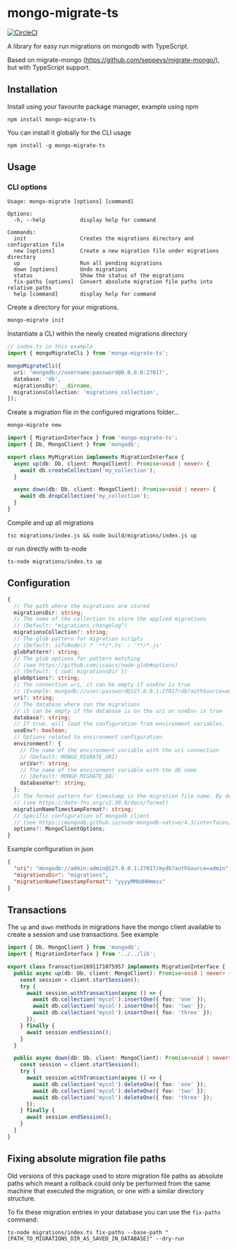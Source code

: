 # mongo-migrate-ts

[![CircleCI](https://circleci.com/gh/mycodeself/mongo-migrate-ts.svg?style=svg)](https://circleci.com/gh/mycodeself/mongo-migrate-ts)

A library for easy run migrations on mongodb with TypeScript.

Based on migrate-mongo (https://github.com/seppevs/migrate-mongo/), but with TypeScript support.

## Installation

Install using your favourite package manager, example using npm

```
npm install mongo-migrate-ts
```

You can install it globally for the CLI usage

```
npm install -g mongo-migrate-ts
```

## Usage

### CLI options

```
Usage: mongo-migrate [options] [command]

Options:
  -h, --help           display help for command

Commands:
  init                 Creates the migrations directory and configuration file
  new [options]        Create a new migration file under migrations directory
  up                   Run all pending migrations
  down [options]       Undo migrations
  status               Show the status of the migrations
  fix-paths [options]  Convert absolute migration file paths into relative paths
  help [command]       display help for command
```

Create a directory for your migrations.
```bash
mongo-migrate init
```

Instantiate a CLI within the newly created migrations directory
```typescript
// index.ts in this example
import { mongoMigrateCli } from 'mongo-migrate-ts';

mongoMigrateCli({
  uri: 'mongodb://username:password@0.0.0.0:27017',
  database: 'db',
  migrationsDir: __dirname,
  migrationsCollection: 'migrations_collection',
});
```

Create a migration file in the configured migrations folder...
```bash
mongo-migrate new
```

```typescript
import { MigrationInterface } from 'mongo-migrate-ts';
import { Db, MongoClient } from 'mongodb';

export class MyMigration implements MigrationInterface {
  async up(db: Db, client: MongoClient): Promise<void | never> {
    await db.createCollection('my_collection');
  }

  async down(db: Db, client: MongoClient): Promise<void | never> {
    await db.dropCollection('my_collection');
  }
}
```

Compile and up all migrations

```
tsc migrations/index.js && node build/migrations/index.js up
```

or run directly with ts-node

```
ts-node migrations/index.ts up
```

## Configuration

```typescript
{
  // The path where the migrations are stored
  migrationsDir: string;
  // The name of the collection to store the applied migrations
  // (Default: "migrations_changelog")
  migrationsCollection?: string;
  // The glob pattern for migration scripts
  // (Default: isTsNode() ? '**/*.ts' : '**/*.js'
  globPattern?: string;
  // The glob options for pattern matching
  // (see https://github.com/isaacs/node-glob#options)
  // (Default: { cwd: migrationsDir })
  globOptions?: string;  
  // The connection uri, it can be empty if useEnv is true
  // (Example: mongodb://user:password@127.0.0.1:27017/db?authSource=admin)
  uri?: string;
  // The database where run the migrations
  // it can be empty if the database is on the uri or useEnv is true
  database?: string;
  // If true, will load the configuration from environment variables.
  useEnv?: boolean;
  // Options related to environment configuration
  environment?: {
    // The name of the environment variable with the uri connection
    // (Default: MONGO_MIGRATE_URI)
    uriVar?: string;
    // The name of the environment variable with the db name
    // (Default: MONGO_MIGRATE_DB)
    databaseVar?: string;
  };
  // The format pattern for timestamp in the migration file name. By default: 'T'
  // (see https://date-fns.org/v2.30.0/docs/format)
  migrationNameTimestampFormat?: string;
  // Specific configuration of mongodb client
  // (see https://mongodb.github.io/node-mongodb-native/4.3/interfaces/MongoClientOptions.html)
  options?: MongoClientOptions;
}
```

Example configuration in json

```json
{
  "uri": "mongodb://admin:admin@127.0.0.1:27017/mydb?authSource=admin",
  "migrationsDir": "migrations",
  "migrationNameTimestampFormat": "yyyyMMddHHmmss"
}
```

## Transactions

The `up` and `down` methods in migrations have the mongo client available to create a session and use transactions. See example

```typescript
import { Db, MongoClient } from 'mongodb';
import { MigrationInterface } from '../../lib';

export class Transaction1691171075957 implements MigrationInterface {
  public async up(db: Db, client: MongoClient): Promise<void | never> {
    const session = client.startSession();
    try {
      await session.withTransaction(async () => {
        await db.collection('mycol').insertOne({ foo: 'one' });
        await db.collection('mycol').insertOne({ foo: 'two' });
        await db.collection('mycol').insertOne({ foo: 'three' });
      });
    } finally {
      await session.endSession();
    }
  }

  public async down(db: Db, client: MongoClient): Promise<void | never> {
    const session = client.startSession();
    try {
      await session.withTransaction(async () => {
        await db.collection('mycol').deleteOne({ foo: 'one' });
        await db.collection('mycol').deleteOne({ foo: 'two' });
        await db.collection('mycol').deleteOne({ foo: 'three' });
      });
    } finally {
      await session.endSession();
    }
  }
}
```

## Fixing absolute migration file paths

Old versions of this package used to store migration file paths as absolute paths which meant a rollback could only be performed from the same machine that executed the migration, or one with a similar directory structure.

To fix these migration entries in your database you can use the `fix-paths` command:

```
ts-node migrations/index.ts fix-paths --base-path "[PATH_TO_MIGRATIONS_DIR_AS_SAVED_IN_DATABASE]" --dry-run
```


